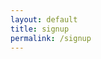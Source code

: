 ```yaml
---
layout: default
title: signup
permalink: /signup
---
```

<!doctype HTML>
<html>
<head>
<script data-main="public/js/uprospie-external.js?v3" src="public/js/register.js?"></script>
</head>
<body>
</body>
</html>

